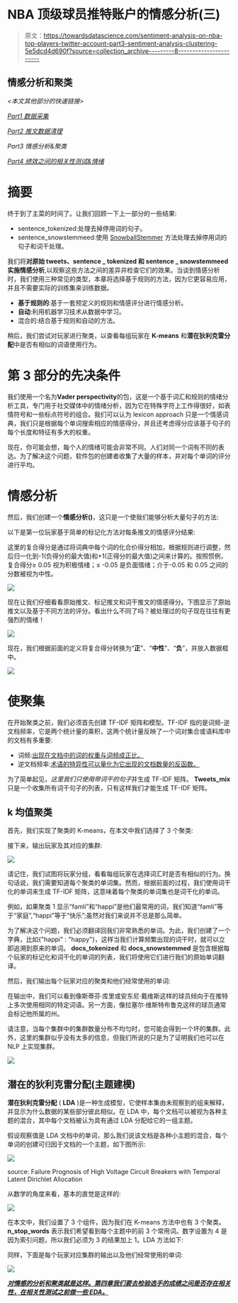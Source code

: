 # NBA 顶级球员推特账户的情感分析(三)

> 原文：<https://towardsdatascience.com/sentiment-analysis-on-nba-top-players-twitter-account-part3-sentiment-analysis-clustering-5e5dcd4d690f?source=collection_archive---------8----------------------->

## 情感分析和聚类

*<本文其他部分的快速链接>*

[*Part1 数据采集*](/do-tweets-from-nba-leading-players-have-correlations-with-their-performance-7358c79aa216)

[*Part2 推文数据清理*](/sentiment-analysis-on-nba-top-players-twitter-account-part2-tweets-data-cleaning-aa2cf99519b3)

*Part3 情感分析&聚类*

[*Part4 绩效之间的相关性测试&情绪*](/sentiment-analysis-on-nba-top-players-twitter-account-part4-correlation-tests-between-f9bdbe224779)

# 摘要

终于到了主菜的时间了。让我们回顾一下上一部分的一些结果:

*   sentence_tokenized:处理去掉停用词的句子。
*   sentence_snowstemmeed:使用 [SnowballStemmer](https://snowballstem.org/) 方法处理去掉停用词的句子和词干处理。

我们将**对原始 tweets、sentence _ tokenized 和 sentence _ snowstemmeed 实施情感分析**,以观察这些方法之间的差异并检查它们的效果。当谈到情感分析时，我们使用三种常见的类型，本章将选择基于规则的方法，因为它更容易应用，并且不需要实际的训练集来训练数据。

*   **基于规则的**:基于一套预定义的规则和情感评分进行情感分析。
*   **自动**:利用机器学习技术从数据中学习。
*   混合的:结合基于规则和自动的方法。

稍后，我们尝试对玩家进行聚类，以查看每组玩家在 **K-means** 和**潜在狄利克雷分配**中是否有相似的词语使用行为。

# 第 3 部分的先决条件

我们使用一个名为**Vader perspectivity**的包，这是一个基于词汇和规则的情绪分析工具，专门用于社交媒体中的情绪分析，因为它在特殊字符上工作得很好，如表情符号和一些标点符号的组合。我们可以认为 lexicon approach 只是一个情感词典，我们只是根据每个单词搜索相应的情感得分，并且还考虑得分应该基于句子的每个长度和特征有多大的权重。

现在，你可能会想，每个人的情绪可能会非常不同。人们对同一个词有不同的表达。为了解决这个问题，软件包的创建者收集了大量的样本，并对每个单词的评分进行平均。

# 情感分析

然后，我们创建一个**情感分析()**，这只是一个使我们能够分析大量句子的方法:

以下是第一位玩家基于简单的标记化方法对每条推文的情感评分结果:

这里的复合得分是通过将词典中每个词的化合价得分相加，根据规则进行调整，然后归一化到-1(负得分的最大值)和+1(正得分的最大值)之间来计算的。按照惯例，复合得分≥ 0.05 视为积极情绪；≤ -0.05 是负面情绪；介于-0.05 和 0.05 之间的分数被视为中性。

![](img/ee17c5a8edace05cdf2cffdf5d0dde7d.png)

现在让我们仔细看看原始推文、标记推文和词干推文的情感得分。下图显示了原始推文以及基于不同方法的评分。看出什么不同了吗？被处理过的句子现在往往有更强烈的情绪！

![](img/1779cbebed27cdf8ad560d4051e486a3.png)

现在，我们根据前面的定义将复合得分转换为“**正**”、“**中性**”、“**负**”，并放入数据框中。

![](img/3f8bc5384567edc32bf8df4d2858dffc.png)

# 使聚集

在开始聚类之前，我们必须首先创建 TF-IDF 矩阵和模型。TF-IDF 指的是词频-逆文档频率，它是两个统计量的乘积，这两个统计量反映了一个词对集合或语料库中的文档有多重要:

*   词频:[出现在文档中的词的权重与词频成正比。](https://en.wikipedia.org/wiki/Tf%E2%80%93idf)
*   逆文档频率:[术语的特异性可以量化为它出现的文档数量的反函数。](https://en.wikipedia.org/wiki/Tf%E2%80%93idf)

为了简单起见，*这里我们只使用带词干的句子*并生成 TF-IDF 矩阵。 **Tweets_mix** 只是一个收集所有词干句子的列表，只有这样我们才能生成 TF-IDF 矩阵。

## k 均值聚类

首先，我们实现了聚类的 K-means，在本文中我们选择了 3 个聚类:

接下来，输出玩家及其对应的集群:

![](img/ce9dca08112404c6fbcdb041b2cc28ed.png)

请记住，我们试图将玩家分组，看看每组玩家在选择词汇时是否有相似的行为。换句话说，我们需要知道每个聚类的单词集。然而，根据前面的过程，我们使用词干化的单词来生成 TF-IDF 矩阵，这意味着每个聚类的单词集也是词干化的单词。

例如，如果聚类 1 显示“famli”和“happi”是他们最常用的词，我们知道“famli”等于“家庭”,“happi”等于“快乐”;虽然对我们来说并不总是那么简单。

为了解决这个问题，我们必须翻译回我们非常熟悉的单词。为此，我们创建了一个字典，比如{"happi" : "happy"}，这样当我们计算频繁出现的词干时，就可以立即追溯到原来的单词。 **docs_tokenized** 和 **docs_snowstemmed** 是包含根据每个玩家的标记化和词干化的单词的列表，我们将使用它们进行我们的原始单词翻译。

然后，我们输出每个玩家对应的聚类和他们经常使用的单词:

在输出中，我们可以看到像斯蒂芬·库里或安东尼·戴维斯这样的球员倾向于在推特上多次使用相同的特定词语。另一方面，像拉塞尔·维斯特布鲁克这样的球员通常会标记他所属的州。

请注意，当每个集群中的集群数量分布不均匀时，您可能会得到一个坏的集群。此外，这里的集群似乎没有太多的信息，但我们所说的只是为了证明我们也可以在 NLP 上实现集群。

![](img/be2bffe5a069480fe26c371cfae56286.png)

## 潜在的狄利克雷分配(主题建模)

**潜在狄利克雷分配** ( **LDA** )是一种生成模型，它使样本集由未观察到的组来解释，并显示为什么数据的某些部分彼此相似。在 LDA 中，每个文档可以被视为各种主题的混合，其中每个文档被认为具有通过 LDA 分配给它的一组主题。

假设观察值是 LDA 文档中的单词，那么我们说该文档是各种小主题的混合，每个单词的创建可归因于文档的一个主题，如下图所示:

![](img/54ddffa676ea1d592a1e4e123a7e3b53.png)

source: Failure Prognosis of High Voltage Circuit Breakers with Temporal Latent Dirichlet Allocation

从数学的角度来看，基本的直觉是这样的:

![](img/008bed05a9ff92faeab7370374a92b5f.png)

在本文中，我们设置了 3 个组件，因为我们在 K-means 方法中也有 3 个聚类。 **n_stop_words** 表示我们希望看到每个主题中的前 3 个常用词。数字设置为 4 是因为索引问题，所以我们必须为 3 的结果加上 1。LDA 方法如下:

同样，下面是每个玩家对应集群的输出以及他们经常使用的单词:

![](img/b3a9e57486abbfc66d605e924e8cb75f.png)

[***对情感的分析和聚类就是这样。第四章我们要去检验选手的成绩之间是否存在相关性，在相关性测试之前做一些 EDA。***](/sentiment-analysis-on-nba-top-players-twitter-account-part4-correlation-tests-between-f9bdbe224779)